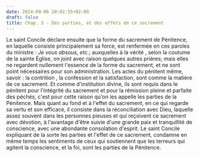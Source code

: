 ```yaml
---
date: 2024-09-06 20:02:55+02:00
draft: false
title: Chap. 3 - Des parties, et des effets de ce sacrement
---
```





Le saint Concile déclare ensuite que la forme du sacrement de Pénitence, en laquelle consiste principalement sa force, est renfermée en ces paroles du ministre : *Je vous absous, etc.*; auxquelles à la vérité , selon la coutume de la sainte Église, on joint avec raison quelques autres prières; mais elles ne regardent nullement l'essence de la forme du sacrement, et ne sont point nécessaires pour son administration. Les actes du pénitent même, savoir : la contrition , la confession et la satisfaction, sont comme la matière de ce sacrement. Et comme d'institution divine, ils sont requis dans le pénitent pour l'intégrité du sacrement et pour la rémission pleine et parfaite des péchés, c'est pour cette raison qu'on les appelle les parties de la Pénitence. Mais quant au fond et à l'effet du sacrement, en ce qui regarde sa vertu et son efficace, il consiste dans la réconciliation avec Dieu, laquelle assez souvent dans les personnes pieuses et qui reçoivent ce sacrement avec dévotion, à l'avantage d'être suivie d'une grande paix et tranquillité de conscience, avec une abondante consolation d'esprit. Le saint Concile expliquant de la sorte les parties et l'effet de ce sacrement, condamne en même temps les sentiments de ceux qui soutiennent que les terreurs qui agitent la conscience, et la foi, sont les parties de la Pénitence.
